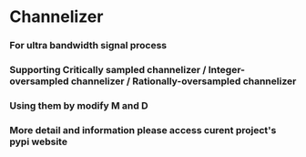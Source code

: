 # Channelizer
### For ultra bandwidth signal process ###
### Supporting Critically sampled channelizer / Integer-oversampled channelizer / Rationally-oversampled channelizer ###
### Using them by modify M and D ###
### More detail and information please access curent project's pypi website ###
